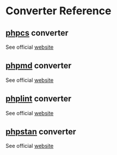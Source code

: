 # Converter Reference

[phpcs]: https://github.com/PHPCSStandards/PHP_CodeSniffer
[phpmd]: https://github.com/phpmd/phpmd
[phplint]: https://github.com/overtrue/phplint
[phpstan]: https://github.com/phpstan/phpstan

## [phpcs](phpcs.md) converter

See official [website][phpcs]

## [phpmd](phpmd) converter

See official [website][phpmd]

## [phplint](phplint.md) converter

See official [website][phplint]

## [phpstan](phpstan.md) converter

See official [website][phpstan]
